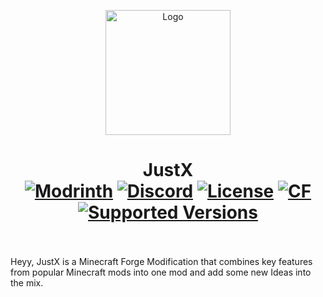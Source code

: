 <p align="center"><img src="https://cdn.discordapp.com/attachments/808303931612463104/1282432077958086697/JustX_-_Round.webp?ex=66df5571&is=66de03f1&hm=92de9029176e6a3cc48eddf5089238fc1c95e869bfd6aa995eb55b64b4d043c9" alt="Logo" width="200"></p>
<h1 align="center">JustX
<br>
<a href="https://modrinth.com/mod/justx"><img src="https://img.shields.io/modrinth/dt/justx?logo=modrinth&label=&suffix=%20&style=flat&color=242629&labelColor=5ca424&logoColor=1c1c1c" alt="Modrinth"></a>
<a href="https://discord.gg/yFsbzEAqsC"><img src="https://img.shields.io/discord/1282431301080584293?color=5865f2&label=Discord&style=flat" alt="Discord"></a>
<a href="https://github.com/Simeonya/JustX/blob/main/LICENSE"><img src="https://img.shields.io/github/license/Simeonya/JustX?style=flat&color=900c3f" alt="License"></a>
<a href="https://www.curseforge.com/minecraft/mc-mods/justx"><img src="http://cf.way2muchnoise.eu/1099243.svg" alt="CF"></a>
<a href="https://www.curseforge.com/minecraft/mc-mods/justx/files"><img src="https://cf.way2muchnoise.eu/versions/1099243(c70039).svg" alt="Supported Versions"></a>
<br><br>
</h1>

<p>Heyy, JustX is a Minecraft Forge Modification that combines key features from popular Minecraft mods into one mod and add some new Ideas into the mix.</p>
